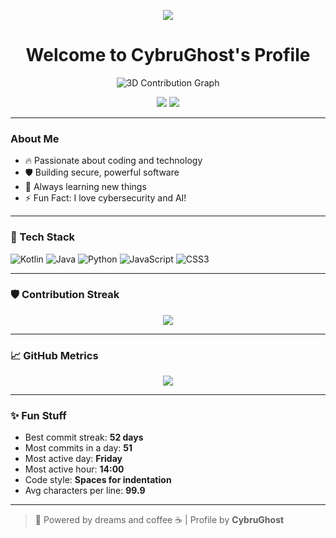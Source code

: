 <p align="center">
  <img src="https://readme-typing-svg.demolab.com/?lines=Hi+There!+I'm+CybruGhost!;Welcome+to+my+GitHub!&font=Fira%20Code&center=true&width=380&height=45&color=00FF00&vCenter=true&size=22" />
</p>

<h1 align="center">Welcome to CybruGhost's Profile</h1>

<p align="center">
  <img src="https://github-profile-3d-contrib.vercel.app/api?username=CybruGhost&background=000000&gap=4&size=1&color_1=00ff00&color_2=ff0000" alt="3D Contribution Graph" />
</p>

<p align="center">
  <img src="https://github-readme-stats.vercel.app/api?username=CybruGhost&show_icons=true&theme=tokyonight&hide_border=true" />
  <img src="https://github-readme-stats.vercel.app/api/top-langs/?username=CybruGhost&layout=compact&theme=tokyonight&hide_border=true" />
</p>

---

### About Me
- 🔥 Passionate about coding and technology
- 🛡️ Building secure, powerful software
- 🧠 Always learning new things
- ⚡ Fun Fact: I love cybersecurity and AI!

---

### 🚀 Tech Stack
![Kotlin](https://img.shields.io/badge/Kotlin-000?style=for-the-badge&logo=kotlin)
![Java](https://img.shields.io/badge/Java-000?style=for-the-badge&logo=openjdk)
![Python](https://img.shields.io/badge/Python-000?style=for-the-badge&logo=python)
![JavaScript](https://img.shields.io/badge/JavaScript-000?style=for-the-badge&logo=javascript)
![CSS3](https://img.shields.io/badge/CSS3-000?style=for-the-badge&logo=css3)

---

### 🛡️ Contribution Streak
<p align="center">
  <img src="https://github-readme-streak-stats.herokuapp.com?user=CybruGhost&theme=tokyonight&hide_border=true" />
</p>

---

### 📈 GitHub Metrics
<p align="center">
  <img src="https://metrics.lecoq.io/CybruGhost?template=classic&config.timezone=Africa%2FNairobi" />
</p>

---

### ✨ Fun Stuff
- Best commit streak: **52 days**
- Most commits in a day: **51**
- Most active day: **Friday**
- Most active hour: **14:00**
- Code style: **Spaces for indentation**
- Avg characters per line: **99.9**

---

> 🚀 Powered by dreams and coffee ☕ | Profile by **CybruGhost**

